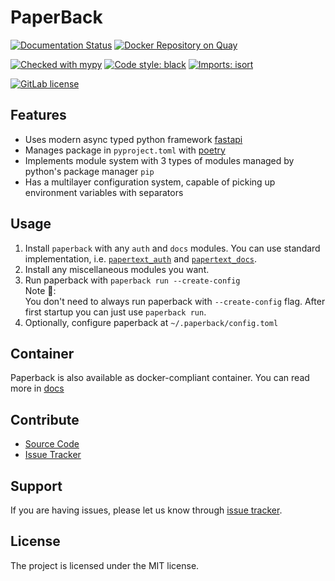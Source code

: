 PaperBack
=========
[![Documentation Status][docs_badge]][docs_link]
[![Docker Repository on Quay][container_badge]][container_link]

[![Checked with mypy][mypy_badge]](http://mypy-lang.org/)
[![Code style: black][black_badge]](https://github.com/psf/black)
[![Imports: isort][isort_badge]](https://pycqa.github.io/isort/)

[![GitLab license][MIT_license_badge]][license_link]

Features
--------
- Uses modern async typed python framework [fastapi](https://fastapi.tiangolo.com/)
- Manages package in `pyproject.toml` with [poetry](https://python-poetry.org/)
- Implements module system with 3 types of modules 
    managed by python's package manager `pip`
- Has a multilayer configuration system,
    capable of picking up environment variables with separators

Usage
-----
1. Install `paperback` with any `auth` and `docs` modules.
    You can use standard implementation, 
    i.e. [`papertext_auth`]() and [`papertext_docs`]().
2. Install any miscellaneous modules you want.
3. Run paperback with `paperback run --create-config`\
Note 📓:\
    You don't need to always run paperback with `--create-config` flag.
    After first startup you can just use `paperback run`.
4. Optionally, configure paperback at `~/.paperback/config.toml`

Container
---------
Paperback is also available as docker-compliant container.
You can read more in [docs]()

Contribute
----------
- [Source Code](https://github.com/PaperText/paperback)
- [Issue Tracker](https://github.com/PaperText/paperback/issues)

Support
-------
If you are having issues, please let us know through
[issue tracker](https://github.com/PaperText/paperback/issues).

License
-------
The project is licensed under the MIT license.

<!-- links -->
[docs_badge]: https://readthedocs.org/projects/paperback/badge/?version=latest&style=flat-square
[docs_link]: https://paperback.readthedocs.io/en/latest/?badge=latest

[container_badge]: https://quay.io/repository/papertext/paperback/status?style=flat-square
[container_link]: https://quay.io/repository/papertext/paperback

[mypy_badge]: https://img.shields.io/badge/mypy-checked-2a6db2?style=flat-square
[black_badge]: https://img.shields.io/badge/code%20style-black-000000.svg?style=flat-square
[isort_badge]: https://img.shields.io/badge/imports-isort-1674b1?style=flat-square&labelColor=ef8336

[MIT_license_badge]: https://img.shields.io/badge/License-MIT-yellow.svg?style=flat-square
[license_link]: https://gitlab.com/PaperText/paperback/blob/master/LICENSE
